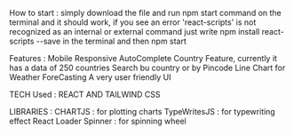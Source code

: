 How to start : 
simply download the file and run npm start command on the terminal and it should work, 
if you see an error 'react-scripts' is not recognized as an internal or external command just write npm install react-scripts --save in the terminal and then npm start





Features : 
Mobile Responsive 
AutoComplete Country Feature, currently it has a data of 250 countries
Search bu country or by Pincode
Line Chart for Weather ForeCasting 
A very user friendly UI 




TECH Used : REACT AND TAILWIND CSS 





LIBRARIES : 
CHARTJS : for plotting charts
TypeWritesJS : for typewriting effect 
React Loader Spinner : for spinning wheel
